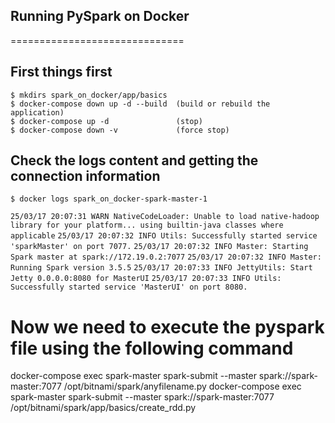 ## Running PySpark on Docker
==============================


## First things first
    $ mkdirs spark_on_docker/app/basics
    $ docker-compose down up -d --build  (build or rebuild the application)
    $ docker-compose up -d               (stop)
    $ docker-compose down -v             (force stop)


## Check the logs content and getting the connection information
    $ docker logs spark_on_docker-spark-master-1

`25/03/17 20:07:31 WARN NativeCodeLoader: Unable to load native-hadoop library for your platform... using builtin-java classes where applicable`
`25/03/17 20:07:32 INFO Utils: Successfully started service 'sparkMaster' on port 7077.`
`25/03/17 20:07:32 INFO Master: Starting Spark master at spark://172.19.0.2:7077`
`25/03/17 20:07:32 INFO Master: Running Spark version 3.5.5`
`25/03/17 20:07:33 INFO JettyUtils: Start Jetty 0.0.0.0:8080 for MasterUI`
`25/03/17 20:07:33 INFO Utils: Successfully started service 'MasterUI' on port 8080.`


# Now we need to execute the pyspark file using the following command
docker-compose exec spark-master spark-submit --master spark://spark-master:7077 /opt/bitnami/spark/anyfilename.py
docker-compose exec spark-master spark-submit --master spark://spark-master:7077 /opt/bitnami/spark/app/basics/create_rdd.py